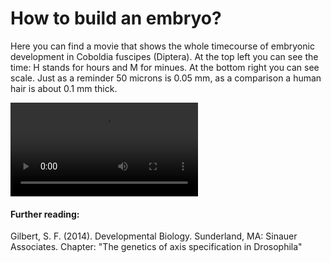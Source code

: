 # How to build an embryo?

Here you can find a movie that shows the whole timecourse of embryonic development in Coboldia fuscipes (Diptera). At the top left you can see the time: H stands for hours and M for minues. At the bottom right you can see scale. Just as a reminder 50 microns is 0.05 mm, as a comparison a human hair is about 0.1 mm thick. 

<video src="https://github.com/RmmlAndReas/rmmlandreas.github.io/assets/75020163/78f968b0-afbc-4721-a7d5-215a2cfa5d1e" controls="controls" style="max-width: 550px;">
</video>

#### Further reading:

Gilbert, S. F. (2014). Developmental Biology. Sunderland, MA: Sinauer Associates. Chapter: "The genetics of axis specification in Drosophila"

